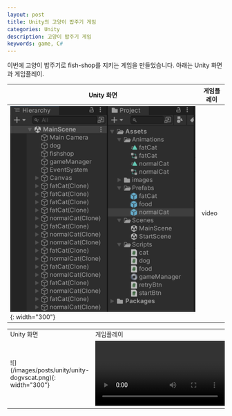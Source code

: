 ```yaml
---
layout: post
title: Unity의 고양이 밥주기 게임
categories: Unity
description: 고양이 밥주기 게임
keywords: game, C#
---
```


이번에 고양이 밥주기로 fish-shop를 지키는 게임을 만들었습니다. 아래는 Unity 화면과 게임플레이.

Unity 화면 | 게임플레이
------------|------------
![](/images/posts/unity/unity-dogvscat.png){: width="300"} |video

<table>
    <tr>
        <td>Unity 화면 </td>
        <td>게임플레이 </td>
    </tr>
    <tr>
        <td>![](/images/posts/unity/unity-dogvscat.png){: width="300"}</td>
        <td>
        <video controls="controls">
        <source src="{{site.baseurl}}/images/posts/unity/unity-dogvscat-Opt.mp4" type="video/mp4"></video>
        </td>
    </tr>
</table>


